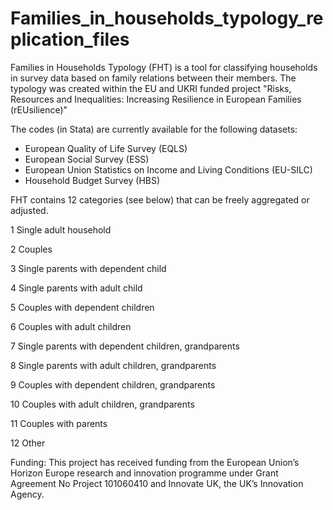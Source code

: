 # Families_in_households_typology_replication_files
 
Families in Households Typology (FHT) is a tool for classifying households in survey data based on family relations between their members. The typology was created within the EU and UKRI funded project "Risks, Resources and Inequalities: Increasing Resilience in European Families (rEUsilience)"

The codes (in Stata) are currently available for the following datasets:
* European Quality of Life Survey (EQLS)
* European Social Survey (ESS)
* European Union Statistics on Income and Living Conditions (EU-SILC)
* Household Budget Survey (HBS)

FHT contains 12 categories (see below) that can be freely aggregated or adjusted. 

1 Single adult household

2 Couples 

3 Single parents with dependent child 

4 Single parents with adult child 

5 Couples with dependent children 

6 Couples with adult children 

7 Single parents with dependent children, grandparents 

8 Single parents with adult children, grandparents 

9 Couples with dependent children, grandparents 

10 Couples with adult children, grandparents 

11 Couples with parents 

12 Other



Funding: This project has received funding from the European Union’s Horizon Europe research and innovation programme under Grant Agreement No Project 101060410 and Innovate UK, the UK’s Innovation Agency.
